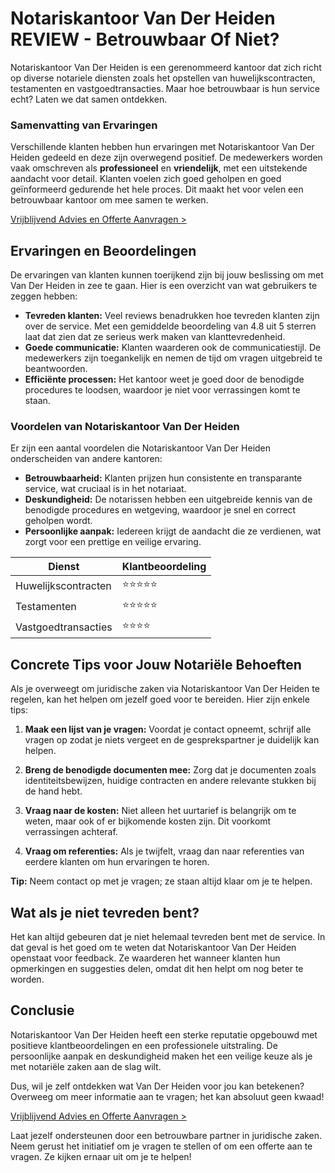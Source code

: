 # Notariskantoor Van Der Heiden REVIEW - Betrouwbaar Of Niet?

Notariskantoor Van Der Heiden is een gerenommeerd kantoor dat zich richt op diverse notariele diensten zoals het opstellen van huwelijkscontracten, testamenten en vastgoedtransacties. Maar hoe betrouwbaar is hun service echt? Laten we dat samen ontdekken.

### Samenvatting van Ervaringen

Verschillende klanten hebben hun ervaringen met Notariskantoor Van Der Heiden gedeeld en deze zijn overwegend positief. De medewerkers worden vaak omschreven als **professioneel** en **vriendelijk**, met een uitstekende aandacht voor detail. Klanten voelen zich goed geholpen en goed geïnformeerd gedurende het hele proces. Dit maakt het voor velen een betrouwbaar kantoor om mee samen te werken.

[Vrijblijvend Advies en Offerte Aanvragen >](https://notarissen-online.nl/zun)

## Ervaringen en Beoordelingen

De ervaringen van klanten kunnen toerijkend zijn bij jouw beslissing om met Van Der Heiden in zee te gaan. Hier is een overzicht van wat gebruikers te zeggen hebben:

- **Tevreden klanten:** Veel reviews benadrukken hoe tevreden klanten zijn over de service. Met een gemiddelde beoordeling van 4.8 uit 5 sterren laat dat zien dat ze serieus werk maken van klanttevredenheid.
- **Goede communicatie:** Klanten waarderen ook de communicatiestijl. De medewerkers zijn toegankelijk en nemen de tijd om vragen uitgebreid te beantwoorden.
- **Efficiënte processen:** Het kantoor weet je goed door de benodigde procedures te loodsen, waardoor je niet voor verrassingen komt te staan.

### Voordelen van Notariskantoor Van Der Heiden

Er zijn een aantal voordelen die Notariskantoor Van Der Heiden onderscheiden van andere kantoren:

- **Betrouwbaarheid:** Klanten prijzen hun consistente en transparante service, wat cruciaal is in het notariaat.
- **Deskundigheid:** De notarissen hebben een uitgebreide kennis van de benodigde procedures en wetgeving, waardoor je snel en correct geholpen wordt.
- **Persoonlijke aanpak:** Iedereen krijgt de aandacht die ze verdienen, wat zorgt voor een prettige en veilige ervaring.

| Dienst                | Klantbeoordeling |
|----------------------|------------------|
| Huwelijkscontracten   | ⭐⭐⭐⭐⭐            |
| Testamenten          | ⭐⭐⭐⭐⭐            |
| Vastgoedtransacties   | ⭐⭐⭐⭐             |

## Concrete Tips voor Jouw Notariële Behoeften

Als je overweegt om juridische zaken via Notariskantoor Van Der Heiden te regelen, kan het helpen om jezelf goed voor te bereiden. Hier zijn enkele tips:

1. **Maak een lijst van je vragen:** Voordat je contact opneemt, schrijf alle vragen op zodat je niets vergeet en de gesprekspartner je duidelijk kan helpen.
   
2. **Breng de benodigde documenten mee:** Zorg dat je documenten zoals identiteitsbewijzen, huidige contracten en andere relevante stukken bij de hand hebt.
   
3. **Vraag naar de kosten:** Niet alleen het uurtarief is belangrijk om te weten, maar ook of er bijkomende kosten zijn. Dit voorkomt verrassingen achteraf.

4. **Vraag om referenties:** Als je twijfelt, vraag dan naar referenties van eerdere klanten om hun ervaringen te horen.

**Tip:** Neem contact op met je vragen; ze staan altijd klaar om je te helpen.

## Wat als je niet tevreden bent?

Het kan altijd gebeuren dat je niet helemaal tevreden bent met de service. In dat geval is het goed om te weten dat Notariskantoor Van Der Heiden openstaat voor feedback. Ze waarderen het wanneer klanten hun opmerkingen en suggesties delen, omdat dit hen helpt om nog beter te worden.

## Conclusie

Notariskantoor Van Der Heiden heeft een sterke reputatie opgebouwd met positieve klantbeoordelingen en een professionele uitstraling. De persoonlijke aanpak en deskundigheid maken het een veilige keuze als je met notariële zaken aan de slag wilt. 

Dus, wil je zelf ontdekken wat Van Der Heiden voor jou kan betekenen? Overweeg om meer informatie aan te vragen; het kan absoluut geen kwaad!

[Vrijblijvend Advies en Offerte Aanvragen >](https://notarissen-online.nl/zun)

Laat jezelf ondersteunen door een betrouwbare partner in juridische zaken. Neem gerust het initiatief om je vragen te stellen of om een offerte aan te vragen. Ze kijken ernaar uit om je te helpen!